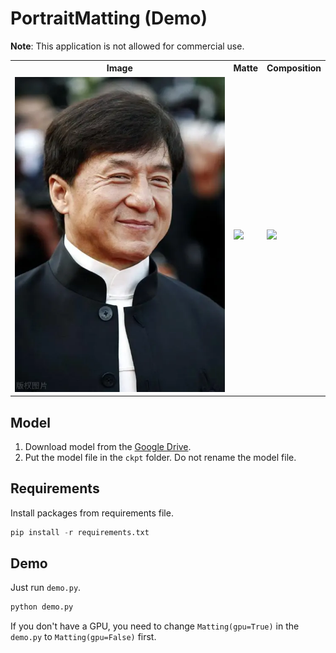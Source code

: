 # PortraitMatting (Demo)

**Note**: This application is not allowed for commercial use.

<table border="0">
  <tr>
    <th>Image</th>
    <th>Matte</th>
    <th>Composition</th>
  </tr>
  <tr>
    <td><img src="./img/Jackie%20Chan.jpeg"/></td>
    <td><img src="./out/matte/Jackie%20Chan.jpeg"/></td>
    <td><img src="./out/comp/Jackie%20Chan.jpeg"/></td>
  </tr>
</table>



## Model
1. Download model from the [Google Drive](https://drive.google.com/file/d/1_F3UV1I1tdp_No9RxH30rAudowHeY2Et/view?usp=sharing).
2. Put the model file in the `ckpt` folder. Do not rename the model file.

## Requirements
Install packages from requirements file.
```python
pip install -r requirements.txt
```

## Demo
Just run `demo.py`.
```python
python demo.py
```
If you don't have a GPU, you need to change `Matting(gpu=True)` in the `demo.py` to `Matting(gpu=False)` first.